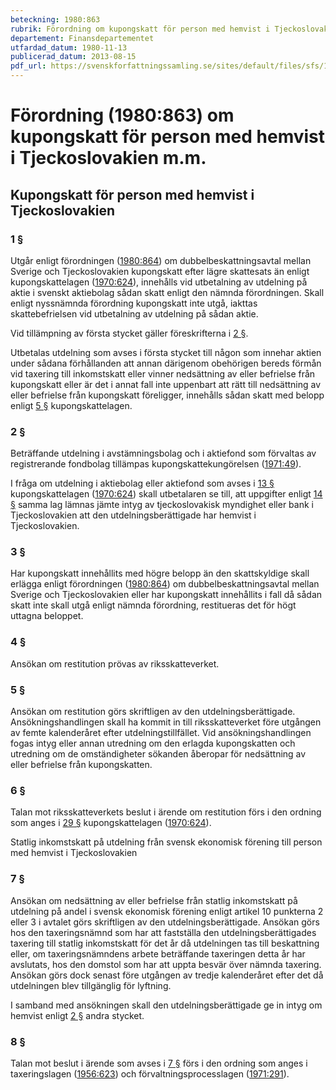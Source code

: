 ```yaml
---
beteckning: 1980:863
rubrik: Förordning om kupongskatt för person med hemvist i Tjeckoslovakien m.m.
departement: Finansdepartementet
utfardad_datum: 1980-11-13
publicerad_datum: 2013-08-15
pdf_url: https://svenskforfattningssamling.se/sites/default/files/sfs/1980-11/SFS1980-863.pdf
---
```


# Förordning (1980:863) om kupongskatt för person med hemvist i Tjeckoslovakien m.m.

## Kupongskatt för person med hemvist i Tjeckoslovakien

### 1 §

Utgår enligt förordningen ([1980:864](https://selex.se/eli/sfs/1980/864)) om dubbelbeskattningsavtal mellan Sverige och Tjeckoslovakien kupongskatt efter lägre skattesats än enligt kupongskattelagen ([1970:624](https://selex.se/eli/sfs/1970/624)), innehålls vid utbetalning av utdelning på aktie i svenskt aktiebolag sådan skatt enligt den nämnda förordningen. Skall enligt nyssnämnda förordning kupongskatt inte utgå, iakttas skattebefrielsen vid utbetalning av utdelning på sådan aktie.

Vid tillämpning av första stycket gäller föreskrifterna i [2 §](#2).

Utbetalas utdelning som avses i första stycket till någon som innehar aktien under sådana förhållanden att annan därigenom obehörigen bereds förmån vid taxering till inkomstskatt eller vinner nedsättning av eller befrielse från kupongskatt eller är det i annat fall inte uppenbart att rätt till nedsättning av eller befrielse från kupongskatt föreligger, innehålls sådan skatt med belopp enligt [5 §](#5) kupongskattelagen.

### 2 §

Beträffande utdelning i avstämningsbolag och i aktiefond som förvaltas av registrerande fondbolag tillämpas kupongskattekungörelsen ([1971:49](https://selex.se/eli/sfs/1971/49)).

I fråga om utdelning i aktiebolag eller aktiefond som avses i [13 §](#13) kupongskattelagen ([1970:624](https://selex.se/eli/sfs/1970/624)) skall utbetalaren se till, att uppgifter enligt [14 §](#14) samma lag lämnas jämte intyg av tjeckoslovakisk myndighet eller bank i Tjeckoslovakien att den utdelningsberättigade har hemvist i Tjeckoslovakien.

### 3 §

Har kupongskatt innehållits med högre belopp än den skattskyldige skall erlägga enligt förordningen ([1980:864](https://selex.se/eli/sfs/1980/864)) om dubbelbeskattningsavtal mellan Sverige och Tjeckoslovakien eller har kupongskatt innehållits i fall då sådan skatt inte skall utgå  enligt nämnda förordning, restitueras det för högt uttagna beloppet.

### 4 §

Ansökan om restitution prövas av riksskatteverket.

### 5 §

Ansökan om restitution görs skriftligen av den utdelningsberättigade. Ansökningshandlingen skall ha kommit in till riksskatteverket före utgången av femte kalenderåret efter utdelningstillfället. Vid ansökningshandlingen fogas intyg eller annan utredning om den erlagda kupongskatten och utredning om de omständigheter sökanden åberopar för nedsättning av eller befrielse från kupongskatten.

### 6 §

Talan mot riksskatteverkets beslut i ärende om restitution förs i den ordning som anges i [29 §](#29) kupongskattelagen ([1970:624](https://selex.se/eli/sfs/1970/624)).

Statlig inkomstskatt på utdelning från svensk ekonomisk förening till person med hemvist i Tjeckoslovakien

### 7 §

Ansökan om nedsättning av eller befrielse från statlig inkomstskatt på utdelning på andel i svensk ekonomisk förening enligt artikel 10 punkterna 2 eller 3 i avtalet görs skriftligen av den utdelningsberättigade. Ansökan görs hos den taxeringsnämnd som har att fastställa den utdelningsberättigades taxering till statlig inkomstskatt för det år då utdelningen tas till beskattning eller, om taxeringsnämndens arbete beträffande taxeringen detta år har avslutats, hos den domstol som har att uppta besvär över nämnda taxering. Ansökan görs dock senast före utgången av tredje kalenderåret efter det då utdelningen blev tillgänglig för lyftning.

I samband med ansökningen skall den utdelningsberättigade ge in intyg om hemvist enligt [2 §](#2) andra stycket.

### 8 §

Talan mot beslut i ärende som avses i [7 §](#7) förs i den ordning som anges i taxeringslagen ([1956:623](https://selex.se/eli/sfs/1956/623)) och förvaltningsprocesslagen ([1971:291](https://selex.se/eli/sfs/1971/291)).